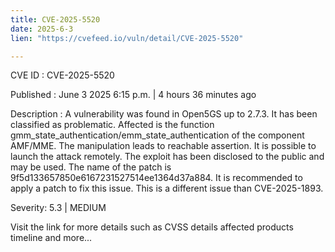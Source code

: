 ```yaml
---
title: CVE-2025-5520
date: 2025-6-3
lien: "https://cvefeed.io/vuln/detail/CVE-2025-5520"

---
```


CVE ID : CVE-2025-5520

Published :  June 3
2025
6:15 p.m. | 4 hours
36 minutes ago

Description : A vulnerability was found in Open5GS up to 2.7.3. It has been classified as problematic. Affected is the function gmm_state_authentication/emm_state_authentication of the component AMF/MME. The manipulation leads to reachable assertion. It is possible to launch the attack remotely. The exploit has been disclosed to the public and may be used. The name of the patch is 9f5d133657850e6167231527514ee1364d37a884. It is recommended to apply a patch to fix this issue. This is a different issue than CVE-2025-1893.

Severity: 5.3 | MEDIUM

Visit the link for more details
such as CVSS details
affected products
timeline
and more...
